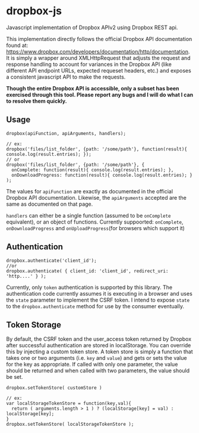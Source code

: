 # dropbox-js
Javascript implementation of Dropbox APIv2 using Dropbox REST api.

This implementation directly follows the official Dropbox API documentation found at: https://www.dropbox.com/developers/documentation/http/documentation. <br />
It is simply a wrapper around XMLHttpRequest that adjusts the request and response handling to account for variances in the Dropbox API (like different API endpoint URLs, expected requeset headers, etc.) and exposes a consistent javascript API to make the requests.

**Though the entire Dropbox API is accessible, only a subset has been exercised through this tool. Please report any bugs and I will do what I can to resolve them quickly.**

## Usage
```
dropbox(apiFunction, apiArguments, handlers);

// ex:
dropbox('files/list_folder', {path: '/some/path'}, function(result){ console.log(result.entries); });
// or
dropbox('files/list_folder', {path: '/some/path'}, {
  onComplete: function(result){ console.log(result.entries); },
  onDownloadProgress: function(result){ console.log(result.entries); }
);

```

The values for `apiFunction` are exactly as documented in the official Dropbox API documentation. Likewise, the `apiArguments` accepted are the same as documented on that page. 

`handlers` can either be a single function (assumed to be `onComplete` equivalent), or an object of functions. Currently suppoorted: `onComplete`, `onDownloadProgress` and `onUploadProgress`(for browsers which support it)

## Authentication
```
dropbox.authenticate('client_id');
//or
dropbox.authenticate( { client_id: 'client_id', redirect_uri: 'http....' } );
```

Currently, only `token` authentication is supported by this library. The authentication code currently assumes it is executing in a browser and uses the `state` parameter to implement the CSRF token. I intend to expose `state` to the `dropbox.authenticate` method for use by the consumer eventually.

## Token Storage
By default, the CSRF token and the user_access token returned by Dropbox after successful authentication are stored in localStorage. You can override this by injecting a custom token store. A token store is simply a function that takes one or two arguments (i.e. `key` and `value`) and gets or sets the value for the key as appropriate. If called with only one parameter, the value should be returned and when called with two parameters, the value should be set.
```
dropbox.setTokenStore( customStore )

// ex:
var localStorageTokenStore = function(key,val){
  return ( arguments.length > 1 ) ? (localStorage[key] = val) : localStorage[key];
}
dropbox.setTokenStore( localStorageTokenStore );
```
